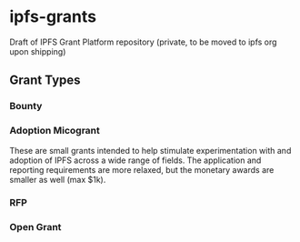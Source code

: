 # ipfs-grants
Draft of IPFS Grant Platform repository (private, to be moved to ipfs org upon shipping)

## Grant Types

### Bounty

### Adoption Micogrant
These are small grants intended to help stimulate experimentation with and adoption of IPFS across a wide range of fields. The application and reporting requirements are more relaxed, but the monetary awards are smaller as well (max $1k).

### RFP

### Open Grant

